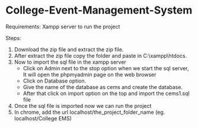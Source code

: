 # College-Event-Management-System

Requirements:
Xampp server to run the project

Steps:
1. Download the zip file and extract the zip file.
2. After extract the zip file copy the folder and paste in C:\xampp\htdocs.
3. Now to import the sql file in the xampp server
   - Click on Admin next to the stop option when we start the sql server, It will open the phpmyadmin page on the web browser
   - Click on Database option.
   - Give the name of the database as cems and create the database.
   - After that click on import option on the top and import the cems1.sql file
4. Once the sql file is imported now we can run the project
5. In chrome, add the url localhost/the_project_folder_name (eg. localhost/College EMS)

